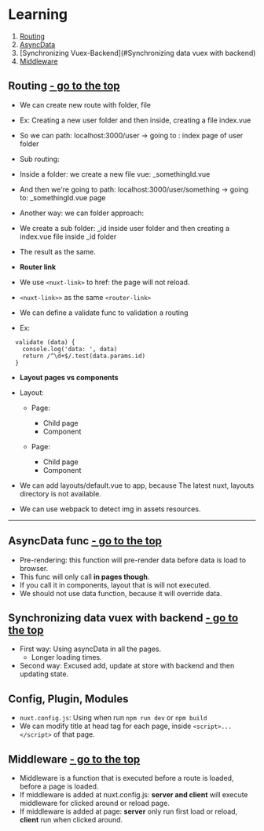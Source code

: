 # Learning
1. [Routing](#routing)
2. [AsyncData](#asyncdata)
3. [Synchronizing Vuex-Backend](#Synchronizing data vuex with backend)
4. [Middleware](#middleware)

## Routing [- go to the top](#learning)
- We can create new route with folder, file
- Ex: Creating a new user folder and then inside, creating a file index.vue
- So we can path: localhost:3000/user -> going to : index page of user folder


- Sub routing:
- Inside a folder: we create a new file vue: _somethingId.vue
- And then we're going to path: localhost:3000/user/something -> going to: _somethingId.vue page


- Another way: we can folder approach:
- We create a sub folder: _id inside user folder and then creating a index.vue file inside _id folder
- The result as the same.


- **Router link**
- We use ``<nuxt-link>`` to href: the page will not reload.
- ``<nuxt-link>>`` as the same ``<router-link>``
- We can define a validate func to validation a routing
- Ex:
```
  validate (data) {
    console.log('data: ', data)
    return /^\d+$/.test(data.params.id)
  }
```

- **Layout pages vs components**
- Layout: 
  + Page: 
    + Child page
    + Component
    
  + Page:
    + Child page
    + Component

- We can add layouts/default.vue to app, because The latest nuxt, layouts directory is not available.
- We can use webpack to detect img in assets resources.


---
## AsyncData func [- go to the top](#learning)
- Pre-rendering: this function will pre-render data before data is load to browser.
- This func will only call **in pages though**.
- If you call it in components, layout that is will not executed.
- We should not use data function, because it will override data.


## Synchronizing data vuex with backend [- go to the top](#learning)
- First way: Using asyncData in all the pages.
   - Longer loading times.
- Second way: Excused add, update at store with backend and then updating state.

## Config, Plugin, Modules
- ``nuxt.config.js``: Using when run ``npm run dev`` or ``npm build``
- We can modify title at head tag for each page, inside ``<script>...</script>`` of that page.

## Middleware [- go to the top](#learning)
- Middleware is a function that is executed before a route is loaded, before a page is loaded.
- If middleware is added at nuxt.config.js: **server and client** will execute middleware for clicked around or reload page.
- If middleware is added at page: **server** only run first load or reload, **client** run when clicked around.
